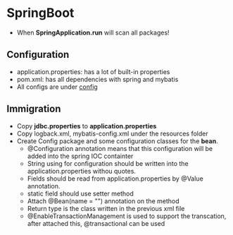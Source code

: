 # SpringBoot
- When **SpringApplication.run** will scan all packages!
## Configuration
- application.properties: has a lot of built-in properties
- pom.xml: has all dependencies with spring and mybatis
- All configs are under [config](../src/main/java/com/rex/onlineShopSpringBoot/config)
## Immigration
- Copy **jdbc.properties** to **application.properties**
- Copy logback.xml, mybatis-config.xml under the resources folder
- Create Config package and some configuration classes for the **bean**.
  - @Configuration annotation means that this configuration will be added into the spring IOC containter
  - String using for configuration should be written into the application.properties withou quotes.
  - Fields should be read from application.properties by @Value annotation.
  - static field should use setter method
  - Attach @Bean(name = "<Bean Name>") annotation on the method
  - Return type is the class written in the previous xml file
  - @EnableTransactionManagement is used to support the transcation, after attached this, @transactional can be used
